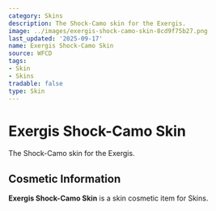 ```yaml
---
category: Skins
description: The Shock-Camo skin for the Exergis.
image: ../images/exergis-shock-camo-skin-8cd9f75b27.png
last_updated: '2025-09-17'
name: Exergis Shock-Camo Skin
source: WFCD
tags:
- Skin
- Skins
tradable: false
type: Skin
---
```


# Exergis Shock-Camo Skin

The Shock-Camo skin for the Exergis.

## Cosmetic Information

**Exergis Shock-Camo Skin** is a skin cosmetic item for Skins.

